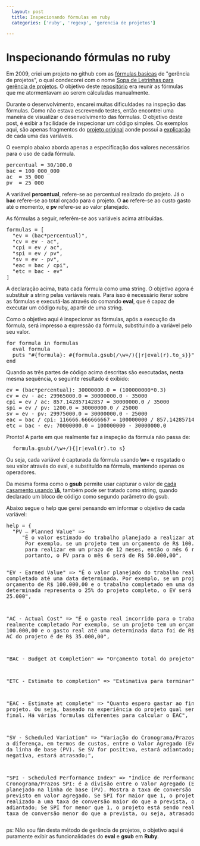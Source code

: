 ```yaml
---
  layout: post
  title: Inspecionando fórmulas em ruby
  categories: ['ruby', 'regexp', 'gerencia de projetos']

---
```


# Inspecionando fórmulas no ruby

Em 2009, criei um projeto no github com as [fórmulas basicas][github-sl-for-gp] de "gerência de projetos", o qual condecorei com o nome [Sopa de Letrinhas para gerência de projetos][github-sl-for-gp]. O objetivo deste [repositório][github-sl-for-gp] era reunir as fórmulas que me atormentavam ao serem cálculadas manualmente.

Durante o desenvolvimento, encarei muitas dificuldades na inspeção das fórmulas. Como não estava escrevendo testes, então encontrei uma maneira de visualizar o desenvolvimento das fórmulas. O objetivo deste post, é exibir a facilidade de inspecionar um código simples. Os exemplos aqui, são apenas fragmentos do [projeto original][bac] aonde possui a [explicação][bac] de cada uma das variáveis.

O exemplo abaixo aborda apenas a especificação dos valores necessários para o uso de cada fórmula. 

<div><pre class="prettyprint">
percentual = 30/100.0
bac = 100_000_000
ac  = 35_000
pv  = 25_000 
</pre></div>

A variável **percentual**, refere-se ao percentual realizado do projeto.
Já o **bac** refere-se ao total orçado para o projeto. O **ac** refere-se ao custo gasto até o momento, e **pv** refere-se ao valor planejado.


As fórmulas a seguir, referêm-se aos variáveis acima atribuídas.

<div><pre class="prettyprint">
formulas = [
  "ev = (bac*percentual)",
  "cv = ev - ac",
  "cpi = ev / ac",
  "spi = ev / pv",
  "sv = ev - pv",
  "eac = bac / cpi",
  "etc = bac - ev"
]
</pre></div>

A declaração acima, trata cada fórmula como uma string. O objetivo agora é substituir a string pelas variáveis reais. Para isso é necessário iterar sobre as fórmulas e executá-las através do comando **eval**, que é capaz de executar um código ruby, apartir de uma string.

Como o objetivo aqui é inspecionar as fórmulas, após a execução da fórmula, será impresso a expressão da fórmula, substituindo a variável pelo seu valor.

<div><pre class="prettyprint">
for formula in formulas 
  eval formula
  puts "#{formula}: #{formula.gsub(/\w+/){|r|eval(r).to_s}}"
end
</pre></div>

Quando as três partes de código acima descritas são executadas, nesta mesma sequência, o seguinte resultado é exibido:

<div><pre class="prettyprint">
ev = (bac*percentual): 30000000.0 = (100000000*0.3)
cv = ev - ac: 29965000.0 = 30000000.0 - 35000
cpi = ev / ac: 857.142857142857 = 30000000.0 / 35000
spi = ev / pv: 1200.0 = 30000000.0 / 25000
sv = ev - pv: 29975000.0 = 30000000.0 - 25000
eac = bac / cpi: 116666.666666667 = 100000000 / 857.142857142857
etc = bac - ev: 70000000.0 = 100000000 - 30000000.0
</pre></div>

Pronto! A parte em que realmente faz a inspeção da fórmula não passa de: 

<div><pre class="prettyprint">
  formula.gsub(/\w+/){|r|eval(r).to_s}
</pre></div>

Ou seja, cada variável é capturada da fórmula usando **\w+** e resgatado o seu valor através do eval, e substituído na fórmula, mantendo apenas os operadores. 

Da mesma forma como o **gsub** permite usar capturar o valor de [cada casamento usando **\\&amp;**][regex-sinatra], também pode ser tratado como string, quando declarado um bloco de código como segundo parâmetro do gsub. 

Abaixo segue o help que gerei pensando em informar o objetivo de cada variável:

<div><pre class="prettyprint">
help = {
  "PV – Planned Value" => 
     "É o valor estimado do trabalho planejado a realizar até uma data determinada.
      Por exemplo, se um projeto tem um orçamento de R$ 100.000,00
      para realizar em um prazo de 12 meses, então o mês 6 representará o 50% do trabalho do projeto, 
      portanto, o PV para o mês 6 será de R$ 50.000,00",

  "EV - Earned Value" => 
      "É o valor planejado do trabalho realmente completado até uma data determinada.
       Por exemplo, se um projeto tem um orçamento de R$ 100.000,00 
       e o trabalho completado em uma data determinada representa o 25% do projeto completo, 
       o EV será de R$ 25.000",

  "AC - Actual Cost" =>
      "É o gasto real incorrido para o trabalho realmente completado 
       Por exemplo, se um projeto tem um orçamento de R$ 100.000,00 
       e o gasto real até uma determinada data foi de R$ 35.000,00 
       o AC do projeto é de R$ 35.000,00",
        
  "BAC - Budget at Completion" => "Orçamento total do projeto",

  "ETC - Estimate to completion" => "Estimativa para terminar",

  "EAC - Estimate at complete" => "Quanto espero gastar ao final do projeto. 
       Ou seja, baseado na experiência do projeto qual será o custo final. 
       Há várias formulas diferentes para calcular o EAC",

  "SV - Scheduled Variation" => "Variação do Cronograma/Prazos
       SV é a diferença, em termos de custos, entre o Valor Agregado (EV) 
       e a agenda da linha de base (PV). Se SV for positiva, estará adiantado;
       Se SV for negativa, estará atrasado;",

   "SPI - Scheduled Performance Index" => "Índice de Performance do Cronograma/Prazos
    SPI: é a divisão entre o Valor Agregado (EV) e o valor planejado na linha de base (PV).
    Mostra a taxa de conversão do valor previsto em valor agregado. Se SPI for maior que 1,
    o projeto está sendo realizado a uma taxa de conversão maior do que a prevista, ou seja, adiantado; 
    Se SPI for menor que 1, o projeto está sendo realizado a uma taxa de conversão menor do que a prevista, 
    ou seja, atrasado;"
}
</pre></div>

ps: Não sou fãn desta método de gerência de projetos, o objetivo aqui é puramente exibir as funcionalidades do **eval** e **gsub** em **Ruby**.

[github-sl-for-gp]: http://github.com/jonatas/SL-FOR-GP
[bac]: http://github.com/jonatas/SL-FOR-GP/blob/master/bac.rb
[regex-sinatra]: /regexp/ruby/sinatra/2010/02/16/inspecionando-regexp-com-sinatra.html
